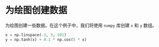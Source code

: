 # 为绘图创建数据

为绘图创建一些数据。在这个例子中，我们将使用 `numpy` 库创建 `x` 和 `y` 数组。

```python
x = np.linspace(-3, 3, 201)
y = np.tanh(x) + 0.1 * np.cos(5 * x)
```
